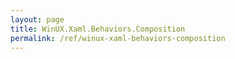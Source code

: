 ```yaml
---
layout: page
title: WinUX.Xaml.Behaviors.Composition
permalink: /ref/winux-xaml-behaviors-composition
---
```


